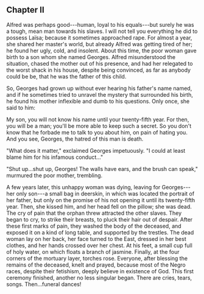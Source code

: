 ## Chapter II

Alfred was perhaps good---human, loyal to his equals---but surely he was a tough, mean man towards his slaves.  I will not tell you everything he did to possess Laïsa; because it sometimes approached rape.  For almost a year, she shared her master's world, but already Alfred was getting tired of her; he found her ugly, cold, and insolent.  About this time, the poor woman gave birth to a son whom she named Georges.  Alfred misunderstood the situation, chased the mother out of his presence, and had her relegated to the worst shack in his house, despite being convinced, as far as anybody could be be, that he was the father of this child.

So, Georges had grown up without ever hearing his father's name named, and if he sometimes tried to unravel the mystery that surrounded his birth, he found his mother inflexible and dumb to his questions.  Only once, she said to him:

My son, you will not know his name until your twenty-fifth year.  For then, you will be a man; you'll be more able to keep such a secret.  So you don't know that he forbade me to talk to you about him, on pain of hating you.  And you see, Georges, the hatred of this man is death.

"What does it matter," exclaimed Georges impetuously.  "I could at least blame him for his infamous conduct..."

"Shut up...shut up, Georges!  The walls have ears, and the brush can speak," murmured the poor mother, trembling.

A few years later, this unhappy woman was dying, leaving for Georges---her only son---a small bag in deerskin, in which was located the portrait of her father, but only on the promise of his not opening it until its twenty-fifth year.  Then, she kissed him, and her head fell on the pillow; she was dead.  The cry of pain that the orphan threw attracted the other slaves.  They began to cry, to strike their breasts, to pluck their hair out of despair.  After these first marks of pain, they washed the body of the deceased, and exposed it on a kind of long table, and supported by the trestles.  The dead woman lay on her back, her face turned to the East, dressed in her best clothes, and her hands crossed over her chest.  At his feet, a small cup full of holy water, on which floats a branch of jasmine.  Finally, at the four corners of the mortuary layer, torches rose.  Everyone, after blessing the remains of the deceased, knelt and prayed, because most of the Negro races, despite their fetishism, deeply believe in existence of God.  This first ceremony finished, another no less singular began.  There are cries, tears, songs.  Then...funeral dances!

